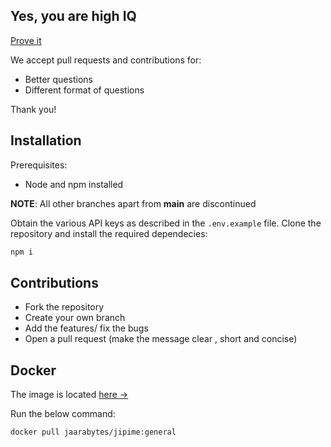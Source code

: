 ## Yes, you are high IQ

[Prove it](https://jipime.netlify.app)

We accept pull requests and contributions for:
- Better questions
- Different format of questions

Thank you!

## Installation

Prerequisites:
- Node and npm installed

**NOTE**: All other branches apart from **main** are discontinued

Obtain the various API keys as described in the `.env.example` file.
Clone the repository and install the required dependecies:
```bash 
npm i
```

## Contributions

- Fork the repository
- Create your own branch
- Add the features/ fix the bugs
- Open a pull request (make the message clear , short and concise)

## Docker
The image is located [here ->](https://hub.docker.com/repository/docker/jaarabytes/jipime)

Run the below command:
```bash
docker pull jaarabytes/jipime:general
```
